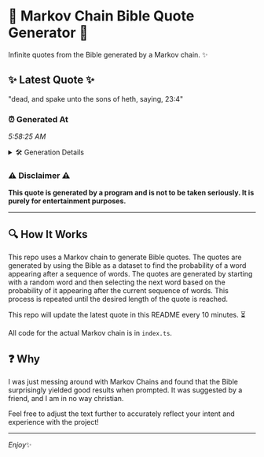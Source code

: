 # 📖 Markov Chain Bible Quote Generator 📖

Infinite quotes from the Bible generated by a Markov chain. ✨

## ✨ Latest Quote ✨
"dead, and spake unto the sons of heth, saying, 23:4"

### ⏰ Generated At
*5:58:25 AM*

<details>
    <summary>🛠️ Generation Details</summary>
    <p>
        <strong>🌱 Seed:</strong> dead,<br>
        <strong>🔄 Iterations:</strong> 9<br>
        <strong>📜 Context History:</strong><br>[ dead, ]: and<br>[ dead,, and ]: spake<br>[ dead,, and, spake ]: unto<br>[ dead,, and, spake, unto ]: the<br>[ dead,, and, spake, unto, the ]: sons<br>[ dead,, and, spake, unto, the, sons ]: of<br>[ and, spake, unto, the, sons, of ]: heth,<br>[ spake, unto, the, sons, of, heth, ]: saying,<br>[ unto, the, sons, of, heth,, saying, ]: 23:4<br>
    </p>
</details>

### ⚠️ Disclaimer ⚠️
**This quote is generated by a program and is not to be taken seriously. It is purely for entertainment purposes.**

---

## 🔍 How It Works

This repo uses a Markov chain to generate Bible quotes. The quotes are generated by using the Bible as a dataset to find the probability of a word appearing after a sequence of words. The quotes are generated by starting with a random word and then selecting the next word based on the probability of it appearing after the current sequence of words. This process is repeated until the desired length of the quote is reached.

This repo will update the latest quote in this README every 10 minutes. ⏳

All code for the actual Markov chain is in `index.ts`.

## ❓ Why

I was just messing around with Markov Chains and found that the Bible surprisingly yielded good results when prompted. 
It was suggested by a friend, and I am in no way christian.

Feel free to adjust the text further to accurately reflect your intent and experience with the project!

---

*Enjoy*✨
